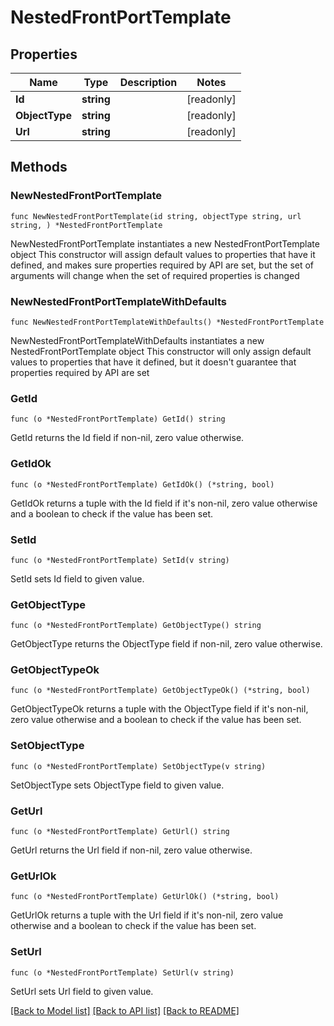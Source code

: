 # NestedFrontPortTemplate

## Properties

Name | Type | Description | Notes
------------ | ------------- | ------------- | -------------
**Id** | **string** |  | [readonly] 
**ObjectType** | **string** |  | [readonly] 
**Url** | **string** |  | [readonly] 

## Methods

### NewNestedFrontPortTemplate

`func NewNestedFrontPortTemplate(id string, objectType string, url string, ) *NestedFrontPortTemplate`

NewNestedFrontPortTemplate instantiates a new NestedFrontPortTemplate object
This constructor will assign default values to properties that have it defined,
and makes sure properties required by API are set, but the set of arguments
will change when the set of required properties is changed

### NewNestedFrontPortTemplateWithDefaults

`func NewNestedFrontPortTemplateWithDefaults() *NestedFrontPortTemplate`

NewNestedFrontPortTemplateWithDefaults instantiates a new NestedFrontPortTemplate object
This constructor will only assign default values to properties that have it defined,
but it doesn't guarantee that properties required by API are set

### GetId

`func (o *NestedFrontPortTemplate) GetId() string`

GetId returns the Id field if non-nil, zero value otherwise.

### GetIdOk

`func (o *NestedFrontPortTemplate) GetIdOk() (*string, bool)`

GetIdOk returns a tuple with the Id field if it's non-nil, zero value otherwise
and a boolean to check if the value has been set.

### SetId

`func (o *NestedFrontPortTemplate) SetId(v string)`

SetId sets Id field to given value.


### GetObjectType

`func (o *NestedFrontPortTemplate) GetObjectType() string`

GetObjectType returns the ObjectType field if non-nil, zero value otherwise.

### GetObjectTypeOk

`func (o *NestedFrontPortTemplate) GetObjectTypeOk() (*string, bool)`

GetObjectTypeOk returns a tuple with the ObjectType field if it's non-nil, zero value otherwise
and a boolean to check if the value has been set.

### SetObjectType

`func (o *NestedFrontPortTemplate) SetObjectType(v string)`

SetObjectType sets ObjectType field to given value.


### GetUrl

`func (o *NestedFrontPortTemplate) GetUrl() string`

GetUrl returns the Url field if non-nil, zero value otherwise.

### GetUrlOk

`func (o *NestedFrontPortTemplate) GetUrlOk() (*string, bool)`

GetUrlOk returns a tuple with the Url field if it's non-nil, zero value otherwise
and a boolean to check if the value has been set.

### SetUrl

`func (o *NestedFrontPortTemplate) SetUrl(v string)`

SetUrl sets Url field to given value.



[[Back to Model list]](../README.md#documentation-for-models) [[Back to API list]](../README.md#documentation-for-api-endpoints) [[Back to README]](../README.md)


